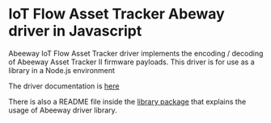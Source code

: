 # IoT Flow Asset Tracker Abeway driver in Javascript

Abeeway IoT Flow Asset Tracker driver implements the encoding / decoding of Abeeway Asset Tracker II firmware payloads.
This driver is for use as a library in a Node.js environment

The driver documentation is [here](https://actilitysa.sharepoint.com/:b:/t/aby/Ec2sxGFnsVBFnzg1fl8qnZkBRViwYpCpCQE5J-Hu8kg-fQ?e=AT5PAE)

There is also a README file inside the [library package](./asset-tracker-driver-library-3.2.0.tgz) that explains the usage of Abeeway driver library.

